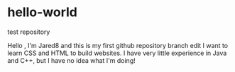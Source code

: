 # hello-world
test repository

Hello , I'm Jared8 and this is my first github repository branch edit
I want to learn CSS and HTML to build websites. I have very little experience in Java and C++, but I have no idea what I'm doing!

